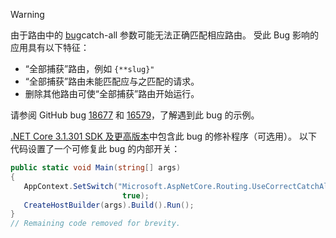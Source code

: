 > [!WARNING]
> 由于路由中的 [bug](https://github.com/dotnet/aspnetcore/issues/18677)catch-all  参数可能无法正确匹配相应路由。 受此 Bug 影响的应用具有以下特征：
>
> * “全部捕获”路由，例如 `{**slug}"`
> * “全部捕获”路由未能匹配应与之匹配的请求。
> * 删除其他路由可使“全部捕获”路由开始运行。
>
> 请参阅 GitHub bug [18677](https://github.com/dotnet/aspnetcore/issues/18677) 和 [16579](https://github.com/dotnet/aspnetcore/issues/16579)，了解遇到此 bug 的示例。
>
> [.NET Core 3.1.301 SDK 及更高版本](https://dotnet.microsoft.com/download/dotnet-core/3.1)中包含此 bug 的修补程序（可选用）。 以下代码设置了一个可修复此 bug 的内部开关：
>
>```csharp
>public static void Main(string[] args)
>{
>    AppContext.SetSwitch("Microsoft.AspNetCore.Routing.UseCorrectCatchAllBehavior", 
>                          true);
>    CreateHostBuilder(args).Build().Run();
>}
>// Remaining code removed for brevity.
>```